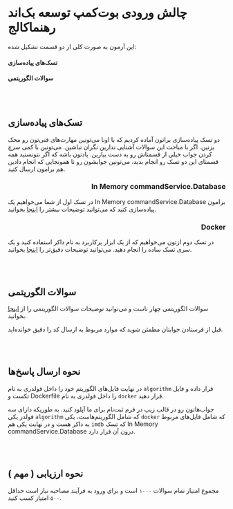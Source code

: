 # چالش ورودی بوت‌کمپ توسعه بک‌اند رهنماکالج

این آزمون به صورت کلی از دو قسمت تشکیل شده:

#### تسک‌های پیاده‌سازی

#### سوالات الگوریتمی

</br></br>

## تسک‌های پیاده‌سازی

دو تسک پیاده‌سازی براتون آماده کردیم که با اونا می‌تونین مهارت‌های فنی‌تون رو محک بزنین. اگر با مباحث این سوالات آشنایی ندارین نگران نباشین. می‌تونین با کمی سرچ کردن جواب خیلی از قسمتاش رو به دست بیارین. یادتون باشه که اگر نتونستید همه قسمتای این دو تسک رو انجام بدید، می‌تونین جوابشون رو تا همونجایی که انجام دادین هم برامون ارسال کنید.
</br>

<h3 dir="rtl">In Memory commandService.Database</h3>

در تسک اول از شما می‌خواهیم یک In Memory commandService.Database برامون پیاده‌سازی کنید که می‌توانید توضیحات بیشتر را [اینجا](./in-memory-db/) بخوانید.

<h3 dir="rtl">Docker</h3>

در تسک دوم ازتون می‌خواهیم که از یک ابزار پرکاربرد به نام داکر استفاده کنید و یک سری تسک ساده را انجام دهید. می‌توانید توضیحات دقیق‌تر را [اینجا](./docker/) بخوانید.

</br></br>

## سوالات الگوریتمی

سوالات الگوریتمی چهار تاست و می‌توانید توضیحات سوالات الگوریتمی را از [اینجا](https://github.com/RahnemaCollegee/algorithm_challenge_1403) بخوانید.

قبل از فرستادن جوابتان مطمئن شوید که موارد مربوط به ارسال کد را دقیق خوانده‌اید.

</br></br>

## نحوه ارسال پاسخ‌ها

در نهایت فایل‌های الگوریتم خود را داخل فولدری به نام `algorithm` قرار داده و
فایل تکست و Dockerfile را داخل فولدری به نام `docker` قرار دهید.

جواب‌هاتون رو در قالب زیپ در فرم ثبت‌نام برای ما آپلود کنید. به طوریکه دارای سه فولدر یکی `algorithm` که شامل الگوریتم‌هاست، یکی `docker` که شامل فایل‌های مربوط به داکر هست و در نهایت یکی هم `imdb` که تسک In Memory commandService.Database درون آن قرار دارد.

</br></br>

## نحوه ارزیابی ( مهم )

مجموع امتیاز تمام سوالات ‍`۱۰۰۰` است و برای ورود به فرآیند مصاحبه نیاز است حداقل `۵۰۰` امتیاز کسب کنید.
